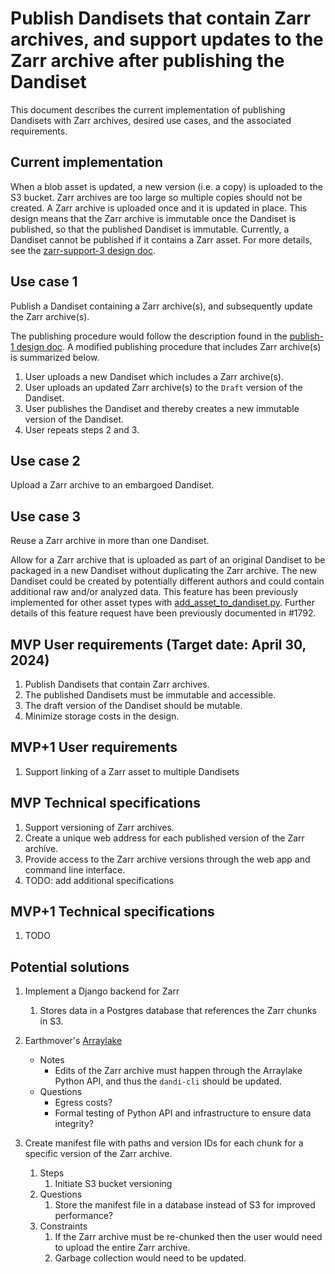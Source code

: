 # Publish Dandisets that contain Zarr archives, and support updates to the Zarr archive after publishing the Dandiset

This document describes the current implementation of publishing Dandisets with Zarr archives, desired use cases, and the associated requirements.

## Current implementation

When a blob asset is updated, a new version (i.e. a copy) is uploaded to the S3 bucket.  Zarr archives are too large so multiple copies should not be created.  A Zarr archive is uploaded once and it is updated in place.  This design means that the Zarr archive is immutable once the Dandiset is published, so that the published Dandiset is immutable. Currently, a Dandiset cannot be published if it contains a Zarr asset.  For more details, see the [zarr-support-3 design doc](https://github.com/dandi/dandi-archive/blob/master/doc/design/zarr-support-3.md).

## Use case 1

Publish a Dandiset containing a Zarr archive(s), and subsequently update the Zarr archive(s).

The publishing procedure would follow the description found in the [publish-1 design doc](https://github.com/dandi/dandi-archive/blob/master/doc/design/publish-1.md).  A modified publishing procedure that includes Zarr archive(s) is summarized below.

1. User uploads a new Dandiset which includes a Zarr archive(s).
2. User uploads an updated Zarr archive(s) to the `Draft` version of the Dandiset.  
3. User publishes the Dandiset and thereby creates a new immutable version of the Dandiset.
4. User repeats steps 2 and 3.

## Use case 2

Upload a Zarr archive to an embargoed Dandiset. 

## Use case 3

Reuse a Zarr archive in more than one Dandiset.

Allow for a Zarr archive that is uploaded as part of an original Dandiset to be packaged in a new Dandiset without duplicating the Zarr archive.  The new Dandiset could be created by potentially different authors and could contain additional raw and/or analyzed data.  This feature has been previously implemented for other asset types with [add_asset_to_dandiset.py](https://gist.github.com/satra/29404d965226e4c99fb48e7502953503#file-add_asset_to_dandiset-py).  Further details of this feature request have been previously documented in #1792.

## MVP User requirements (Target date: April 30, 2024)

1. Publish Dandisets that contain Zarr archives.
1. The published Dandisets must be immutable and accessible.
1. The draft version of the Dandiset should be mutable.
1. Minimize storage costs in the design.

## MVP+1 User requirements

1. Support linking of a Zarr asset to multiple Dandisets

## MVP Technical specifications

1. Support versioning of Zarr archives.
1. Create a unique web address for each published version of the Zarr archive.
1. Provide access to the Zarr archive versions through the web app and command line interface.
1. TODO: add additional specifications

## MVP+1 Technical specifications

1. TODO

## Potential solutions

1. Implement a Django backend for Zarr
    1. Stores data in a Postgres database that references the Zarr chunks in S3.

1. Earthmover's [Arraylake](https://earthmover.io/blog/arraylake-beta-launch)
    - Notes
        - Edits of the Zarr archive must happen through the Arraylake Python API, and thus the `dandi-cli` should be updated.
    - Questions
        - Egress costs?
        - Formal testing of Python API and infrastructure to ensure data integrity?

1. Create manifest file with paths and version IDs for each chunk for a specific version of the Zarr archive.
    1. Steps
        1. Initiate S3 bucket versioning
    1. Questions
        1. Store the manifest file in a database instead of S3 for improved performance?
    1. Constraints
        1. If the Zarr archive must be re-chunked then the user would need to upload the entire Zarr archive.
        1. Garbage collection would need to be updated.
